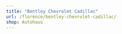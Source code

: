 ```yaml
---
title: "Bentley Chevrolet Cadillac"
url: /florence/bentley-chevrolet-cadillac/
shop: Autohaus
---
```

